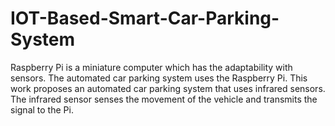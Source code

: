 # IOT-Based-Smart-Car-Parking-System
Raspberry Pi is a miniature computer which has the adaptability with sensors. The automated car parking system uses the Raspberry Pi. This work proposes an automated car parking system that uses infrared sensors. The infrared sensor senses the movement of the vehicle and transmits the signal to the Pi.
